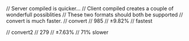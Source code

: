 // Server compiled is quicker...
// Client compiled creates a couple of wonderfull possiblities
// These two formats should both be supported
// convert is much faster.
// convert
// 985
// ±9.82%
// fastest

// convert2
// 279
// ±7.63%
// 71% slower
